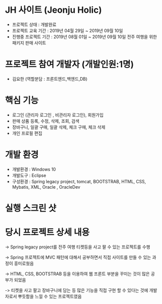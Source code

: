 # JH 사이트 (Jeonju Holic)

- 프로젝트 상태 : 개발완료
- 프로젝트 교육 기간 : 2019년 04월 29일 ~ 2019년 09월 10일
- 진행중 프로젝트 기간 : 2019년 08월 01일 ~ 2019년 09월 10일 전주 여행을 위한 패키지 판매 사이트

# 프로젝트 참여 개발자 (개발인원:1명)

- 김요한 (역할분담 : 프론트엔드,백엔드,DB)

# 핵심 기능
- 로그인 (관리자 로그인 , 비관리자 로그인), 회원가입
- 판매 상품 등록, 수정, 삭제, 조회, 검색
- 장바구니, 일괄 구매, 일괄 삭제, 체크 구매, 체크 삭제
- 개인 프로필 편집 

# 개발 환경
- 개발환경 : Windows 10
- 개발도구 : Eclipse
- 구성환경 : Spring legacy project, tomcat, BOOTSTRAB, HTML, CSS, Mybatis, XML, Oracle , OracleDev

# 실행 스크린 샷

# 당시 프로젝트 상세 내용 

-> Spring legacy project를 전주 여행 티켓등을 사고 팔 수 있는 프로젝트를 수행

-> Spring 프로젝트에 MVC 패턴에 대해서 공부하면서 직접 사이트를 만들 수 있는 과정이 흥미로웠음

-> HTML, CSS, BOOTSTRAB 등을 이용하여 웹 프론트 부분을 꾸미는 것이 많은 공부가 되었음

-> 티켓을 사고 팔고 장바구니에 담는 등 많은 기능을 직접 구현 할 수 있다는 것에 개발자로서 뿌듯함을 느낄 수 있는 프로젝트였음
